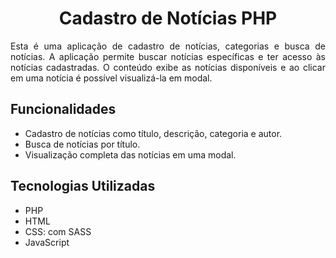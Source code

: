 <h1 align="center"> Cadastro de Notícias PHP </h1> 

<p align="justify">Esta é uma aplicação de cadastro de notícias, categorias e busca de notícias.
A aplicação permite buscar notícias específicas e ter acesso às notícias cadastradas. 
O conteúdo exibe as notícias disponíveis e ao clicar em uma notícia é possível visualizá-la em modal.</p>

<h2 align="start">Funcionalidades</h2>

- Cadastro de notícias como título, descrição, categoria e autor.
- Busca de notícias por título.
- Visualização completa das notícias em uma modal.

<h2 align="start"> Tecnologias Utilizadas </h2>

- PHP
- HTML
- CSS: com SASS
- JavaScript
  

